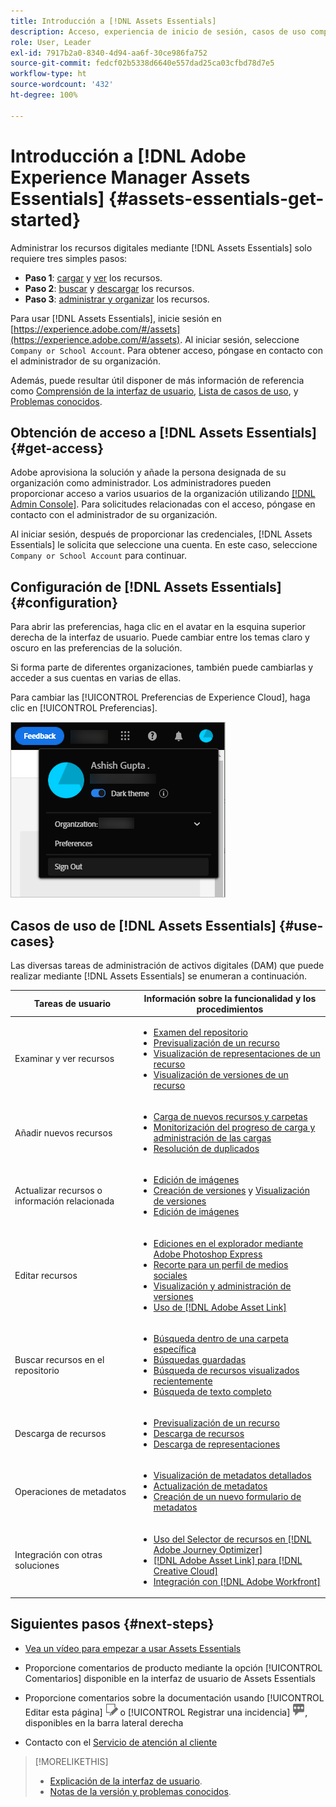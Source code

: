 ```yaml
---
title: Introducción a [!DNL Assets Essentials]
description: Acceso, experiencia de inicio de sesión, casos de uso compatibles y problemas conocidos de [!DNL Assets Essentials].
role: User, Leader
exl-id: 7917b2a0-8340-4d94-aa6f-30ce986fa752
source-git-commit: fedcf02b5338d6640e557dad25ca03cfbd78d7e5
workflow-type: ht
source-wordcount: '432'
ht-degree: 100%

---
```


# Introducción a [!DNL Adobe Experience Manager Assets Essentials] {#assets-essentials-get-started}

<!-- TBD: Make links for these steps. -->

Administrar los recursos digitales mediante [!DNL Assets Essentials] solo requiere tres simples pasos:

* **Paso 1**: [cargar](/help/using/add-delete.md) y [ver](/help/using/navigate-view.md) los recursos.
* **Paso 2**: [buscar](/help/using/search.md) y [descargar](/help/using/manage-organize.md#download) los recursos.
* **Paso 3**: [administrar y organizar](/help/using/manage-organize.md) los recursos.

Para usar [!DNL Assets Essentials], inicie sesión en [https://experience.adobe.com/#/assets](https://experience.adobe.com/#/assets). Al iniciar sesión, seleccione `Company or School Account`. Para obtener acceso, póngase en contacto con el administrador de su organización.

Además, puede resultar útil disponer de más información de referencia como [Comprensión de la interfaz de usuario](/help/using/navigate-view.md), [Lista de casos de uso](#use-cases), <!-- TBD: [supported file types](/help/using/supported-file-formats.md), --> y [Problemas conocidos](/help/using/release-notes.md#known-issues).

## Obtención de acceso a [!DNL Assets Essentials] {#get-access}

Adobe aprovisiona la solución y añade la persona designada de su organización como administrador. Los administradores pueden proporcionar acceso a varios usuarios de la organización utilizando [[!DNL Admin Console]](https://helpx.adobe.com/es/enterprise/using/admin-console.html). Para solicitudes relacionadas con el acceso, póngase en contacto con el administrador de su organización.

Al iniciar sesión, después de proporcionar las credenciales, [!DNL Assets Essentials] le solicita que seleccione una cuenta. En este caso, seleccione `Company or School Account` para continuar.

## Configuración de [!DNL Assets Essentials] {#configuration}

Para abrir las preferencias, haga clic en el avatar en la esquina superior derecha de la interfaz de usuario. Puede cambiar entre los temas claro y oscuro en las preferencias de la solución.

Si forma parte de diferentes organizaciones, también puede cambiarlas y acceder a sus cuentas en varias de ellas.

Para cambiar las [!UICONTROL Preferencias de Experience Cloud], haga clic en [!UICONTROL Preferencias].

![Preferencia para cambiar el tema oscuro y el claro](assets/theme-change.png)

## Casos de uso de [!DNL Assets Essentials] {#use-cases}

Las diversas tareas de administración de activos digitales (DAM) que puede realizar mediante [!DNL Assets Essentials] se enumeran a continuación.

| Tareas de usuario | Información sobre la funcionalidad y los procedimientos |
|-----|------|
| Examinar y ver recursos | <ul> <li>[Examen del repositorio](/help/using/navigate-view.md#view-assets-and-details) </li> <li> [Previsualización de un recurso](/help/using/navigate-view.md#preview-assets) <li> [Visualización de representaciones de un recurso](/help/using/add-delete.md#renditions) </li> <li>[Visualización de versiones de un recurso](/help/using/manage-organize.md#view-versions)</li></ul> |
| Añadir nuevos recursos | <ul> <li>[Carga de nuevos recursos y carpetas](/help/using/add-delete.md#add-assets)</li> <li>[Monitorización del progreso de carga y administración de las cargas](/help/using/add-delete.md#upload-progress)</li> <li>[Resolución de duplicados](/help/using/add-delete.md#resolve-upload-fails)</li> </ul> |
| Actualizar recursos o información relacionada | <ul> <li>[Edición de imágenes](/help/using/edit-images.md)</li> <li>[Creación de versiones](/help/using/manage-organize.md#create-versions) y [Visualización de versiones](/help/using/manage-organize.md#view-versions)</li> <li>[Edición de imágenes](/help/using/edit-images.md)</li> </ul> |
| Editar recursos | <ul> <li>[Ediciones en el explorador mediante Adobe Photoshop Express](/help/using/edit-images.md)</li> <li>[Recorte para un perfil de medios sociales](/help/using/edit-images.md#crop-straighten-images)</li> <li>[Visualización y administración de versiones](/help/using/manage-organize.md#view-versions)</li> <li>[Uso de [!DNL Adobe Asset Link]](/help/using/integration.md#integrations)</ul></ul> |
| Buscar recursos en el repositorio | <ul> <li>[Búsqueda dentro de una carpeta específica](/help/using/search.md#refine-search-results)</li> <li>[Búsquedas guardadas](/help/using/search.md#saved-search)</li> <li>[Búsqueda de recursos visualizados recientemente](/help/using/search.md)</li> <li>[Búsqueda de texto completo](/help/using/search.md) |
| Descarga de recursos | <ul> <li> [Previsualización de un recurso](/help/using/navigate-view.md#preview-assets) </li> <li> [Descarga de recursos](/help/using/manage-organize.md#download) <li> [Descarga de representaciones](/help/using/add-delete.md#renditions) </li></ul> |
| Operaciones de metadatos | <ul> <li>[Visualización de metadatos detallados](/help/using/metadata.md) </li> <li> [Actualización de metadatos](/help/using/metadata.md#update-metadata)</li> <li> [Creación de un nuevo formulario de metadatos](/help/using/metadata.md#metadata-forms) </li> </ul> |
| Integración con otras soluciones | <ul> <li>[Uso del Selector de recursos en [!DNL Adobe Journey Optimizer]](/help/using/integration.md)</li> <li>[[!DNL Adobe Asset Link] para [!DNL Creative Cloud]](/help/using/integration.md)</li> <li>[Integración con [!DNL Adobe Workfront]](/help/using/integration.md)</li> </ul> |

## Siguientes pasos {#next-steps}

* [Vea un vídeo para empezar a usar Assets Essentials](https://experienceleague.adobe.com/docs/experience-manager-learn/assets-essentials/getting-started.html?lang=es)

* Proporcione comentarios de producto mediante la opción [!UICONTROL Comentarios] disponible en la interfaz de usuario de Assets Essentials

* Proporcione comentarios sobre la documentación usando [!UICONTROL Editar esta página] ![editar la página](assets/do-not-localize/edit-page.png) o [!UICONTROL Registrar una incidencia] ![crear una incidencia de GitHub](assets/do-not-localize/github-issue.png), disponibles en la barra lateral derecha

* Contacto con el [Servicio de atención al cliente](https://experienceleague.adobe.com/?support-solution=General&amp;lang=es#support)


<!--TBD: Merge the below rows in the table when the use cases are documented/available.

| How do I delete assets? | <ul> <li>[Delete assets](/help/using/manage-organize.md)</li> <li>Recover deleted assets</li> <li>Permanently delete assets</li> </ul> |
| How do I share assets or find shared assets? | <ul> <li>Shared by me</li> <li>Shared with me</li> <li>Share for comments and review</li> <li>Unshare assets</li> </ul> |
| How do I collaborate with others and get my assets reviewed | <ul> <li>Share for review</li> <li>Provide comments. Resolve and filter comments</li> <li>Annotations on images</li> <li>Assign tasks to specific users and prioritize</li> </ul> |

-->

<!-- 

## ![feedback icon](assets/do-not-localize/feedback-icon.png) Provide product feedback {#provide-feedback}

Adobe welcomes feedback about the solution. To provide feedback without even switching your working application, use the [!UICONTROL Feedback] option in the user interface. It also lets you attach files such as screenshots or video recording of an issue.

  ![feedback option in the interface](assets/feedback-panel.png)

To provide feedback for documentation, click [!UICONTROL Edit this page] ![edit the page](assets/do-not-localize/edit-page.png) or [!UICONTROL Log an issue] ![create a GitHub issue](assets/do-not-localize/github-issue.png) from the right sidebar. You can do one of the following: 

* Make the content updates and submit a GitHub pull request.
* Create an issue or ticket in GitHub. Retain the automatically populated article name when creating an issue.

-->

>[!MORELIKETHIS]
>
>* [Explicación de la interfaz de usuario](/help/using/navigate-view.md).
>* [Notas de la versión y problemas conocidos](/help/using/release-notes.md).

<!-- TBD: 
>* [Supported file types](/help/using/supported-file-formats.md).
-->
